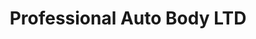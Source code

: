 ---
title: "Professional Auto Body LTD"
url: /regina/professional-auto-body-ltd/
shop: Autowerkstatt
---